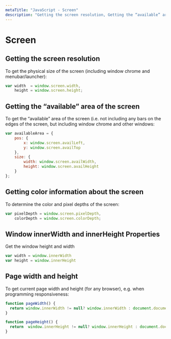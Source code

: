```yaml
---
metaTitle: "JavaScript - Screen"
description: "Getting the screen resolution, Getting the “available” area of the screen, Getting color information about the screen, Window innerWidth and innerHeight Properties, Page width and height"
---
```


# Screen



## Getting the screen resolution


To get the physical size of the screen (including window chrome and menubar/launcher):

```js
var width  = window.screen.width,
    height = window.screen.height;

```



## Getting the “available” area of the screen


To get the “available” area of the screen (i.e. not including any bars on the edges of the screen, but including window chrome and other windows:

```js
var availableArea = {
    pos: {
        x: window.screen.availLeft,
        y: window.screen.availTop
    },
    size: {
        width: window.screen.availWidth,
        height: window.screen.availHeight
    }
};

```



## Getting color information about the screen


To determine the color and pixel depths of the screen:

```js
var pixelDepth = window.screen.pixelDepth,
    colorDepth = window.screen.colorDepth;

```



## Window innerWidth and innerHeight Properties


Get the window height and width

```js
var width = window.innerWidth
var height = window.innerHeight

```



## Page width and height


To get current page width and height (for any browser), e.g. when programming responsiveness:

```js
function pageWidth() {
  return window.innerWidth != null? window.innerWidth : document.documentElement && document.documentElement.clientWidth ? document.documentElement.clientWidth : document.body != null ? document.body.clientWidth : null;
}

function pageHeight() {
  return  window.innerHeight != null? window.innerHeight : document.documentElement && document.documentElement.clientHeight ? document.documentElement.clientHeight : document.body != null? document.body.clientHeight : null;
}

```

